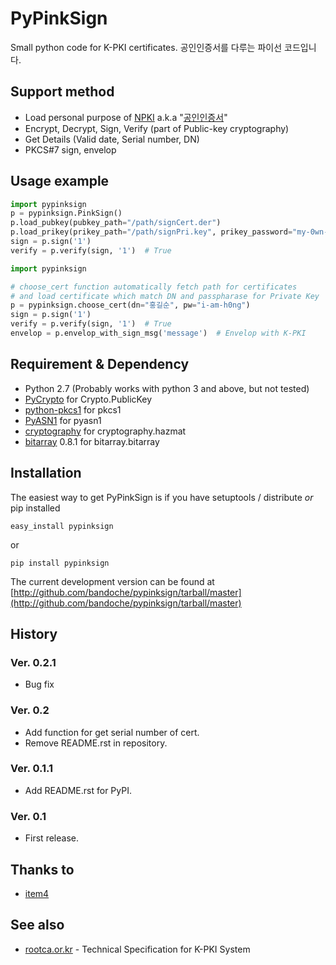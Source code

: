 # PyPinkSign
Small python code for K-PKI certificates. 공인인증서를 다루는 파이선 코드입니다.

## Support method
- Load personal purpose of [NPKI](http://www.nsic.go.kr/ndsi/help/pki.do?menuId=MN050503) a.k.a "[공인인증서](http://www.rootca.or.kr/kor/accredited/accredited03_05.jsp)"
- Encrypt, Decrypt, Sign, Verify (part of Public-key cryptography)
- Get Details (Valid date, Serial number, DN)
- PKCS#7 sign, envelop

## Usage example
```python
import pypinksign
p = pypinksign.PinkSign()
p.load_pubkey(pubkey_path="/path/signCert.der")
p.load_prikey(prikey_path="/path/signPri.key", prikey_password="my-0wn-S3cret")
sign = p.sign('1') 
verify = p.verify(sign, '1')  # True
```

```python
import pypinksign

# choose_cert function automatically fetch path for certificates
# and load certificate which match DN and passpharase for Private Key
p = pypinksign.choose_cert(dn="홍길순", pw="i-am-h0ng")
sign = p.sign('1') 
verify = p.verify(sign, '1')  # True
envelop = p.envelop_with_sign_msg('message')  # Envelop with K-PKI
```


## Requirement & Dependency
- Python 2.7 (Probably works with python 3 and above, but not tested)
- [PyCrypto](https://pypi.python.org/pypi/pycrypto) for Crypto.PublicKey
- [python-pkcs1](https://github.com/bdauvergne/python-pkcs1) for pkcs1
- [PyASN1](http://pyasn1.sourceforge.net) for pyasn1
- [cryptography](https://cryptography.io/en/latest/) for cryptography.hazmat
- [bitarray](https://pypi.python.org/pypi/bitarray/) 0.8.1 for bitarray.bitarray

## Installation

The easiest way to get PyPinkSign is if you have setuptools / distribute *or* pip installed

	easy_install pypinksign

or

	pip install pypinksign

The current development version can be found at 
[http://github.com/bandoche/pypinksign/tarball/master](http://github.com/bandoche/pypinksign/tarball/master)



## History

### Ver. 0.2.1
- Bug fix

### Ver. 0.2
- Add function for get serial number of cert.
- Remove README.rst in repository. 

### Ver. 0.1.1
- Add README.rst for PyPI.

### Ver. 0.1
- First release.

## Thanks to
- [item4](https://github.com/item4)

## See also
- [rootca.or.kr](http://rootca.or.kr/kor/standard/standard01A.jsp) - Technical Specification for K-PKI System
